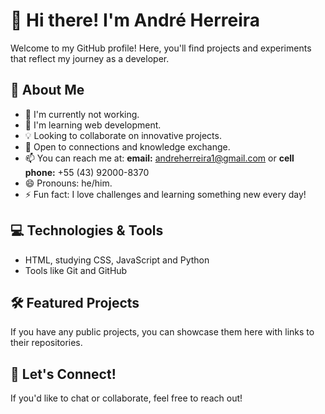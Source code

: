 # 👋 Hi there! I'm André Herreira  

Welcome to my GitHub profile! Here, you'll find projects and experiments that reflect my journey as a developer.

## 🚀 About Me
- 🔭 I'm currently not working.
- 🌱 I'm learning web development.
- 💡 Looking to collaborate on innovative projects.
- 🤝 Open to connections and knowledge exchange.
- 📫 You can reach me at: **email:** andreherreira1@gmail.com or **cell phone:** +55 (43) 92000-8370
- 😄 Pronouns: he/him.
- ⚡ Fun fact: I love challenges and learning something new every day!

## 💻 Technologies & Tools
- HTML, studying CSS, JavaScript and Python
- Tools like Git and GitHub

## 🛠 Featured Projects
If you have any public projects, you can showcase them here with links to their repositories.

## 📢 Let's Connect!
If you'd like to chat or collaborate, feel free to reach out!
